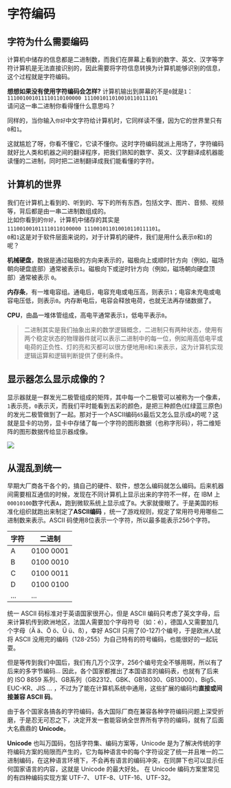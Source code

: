 # 字符编码 


## 字符为什么需要编码

计算机中储存的信息都是二进制数，而我们在屏幕上看到的数字、英文、汉字等字符计算机是无法直接识别的，因此需要将字符信息转换为计算机能够识别的信息，这个过程就是字符编码。

**想想如果没有使用字符编码会怎样?** 计算机输出到屏幕的不是`0`就是`1`：  
`111001001011110110100000 111001011010010110111101`  
请问这一串二进制你看得懂什么意思吗？

同样的，当你输入`你好`中文字符给计算机时，它同样读不懂，因为它的世界里只有`0`和`1`。

这就尴尬了呀，你看不懂它，它读不懂你。这时字符编码就派上用场了，字符编码就好比人类和机器之间的翻译程序，把我们熟知的数字、英文、汉字翻译成机器能读懂的二进制，同时把二进制翻译成我们能看懂的字符。

## 计算机的世界
我们在计算机上看到的、听到的、写下的所有东西，包括文字、图片、音频、视频等，背后都是由一串二进制数组成的。  
比如你看到的`你好`，计算机中储存的其实是  
`111001001011110110100000 111001011010010110111101`。  
`0`和`1`这是对于软件层面来说的，对于计算机的硬件，我们是用什么表示`0`和`1`的呢？  

**机械硬盘**，数据是通过磁极的方向来表示的，磁极向上或顺时针方向（例如，磁场朝向硬盘底部）通常被表示`1`。磁极向下或逆时针方向（例如，磁场朝向硬盘顶部）通常被表示 `0`。

**内存条**，有一堆电容组。通电后，电容充电或电压高，则表示`1`；电容未充电或电容电压低，则表示`0`。内存断电后，电容会释放电荷，也就无法再存储数据了。

**CPU**，由晶一堆体管组成，高电平通常表示`1`，低电平表示`0`。

> 二进制其实是我们抽象出来的数学逻辑概念，二进制只有两种状态，使用有两个稳定状态的物理器件就可以表示二进制中的每一位，例如用高低电平或电荷的正负性、灯的亮和灭都可以很方便地用`0`和`1`来表示，这为计算机实现逻辑运算和逻辑判断提供了便利条件。

## 显示器怎么显示成像的？
显示器就是一群发光二极管组成的矩阵，其中每一个二极管可以被称为一个像素，`1`表示亮，`0`表示灭，而我们平时能看到五彩的颜色，是把三种颜色(红绿蓝三原色)的发光二极管做到了一起。那对于一个ASCII编码`65`最后又怎么显示成`A`的呢？这就是显卡的功劳，显卡中存储了每一个字符的图形数据（也称字形码），将二维矩阵的图形数据传给显示器成像。

![](https://mr-blog.oss-cn-chengdu.aliyuncs.com/640.png)

## 从混乱到统一
早期大厂商各干各个的，搞自己的硬件、软件，想怎么编码就怎么编码。后来机器间需要相互通信的时候，发现在不同计算机上显示出来的字符不一样，在 IBM 上`00010100`数字代表`A`，跑到微软系统上显示成了`B`。大家就傻眼了。于是美国的标准化组织就跑出来制定了**ASCII编码** ，统一了游戏规则，规定了常用符号用哪些二进制数来表示。ASCII 码使用8位表示一个字符，所以最多能表示256个字符。

| 字符 | 二进制    |
| ---- | --------- |
| A    | 0100 0001 |
| B    | 0100 0010 |
| C    | 0100 0011 |
| D    | 0100 0100 |
| ...  | ...       |

统一 ASCII 码标准对于英语国家很开心，但是 ASCII 编码只考虑了英文字母，后来计算机传到欧洲地区，法国人需要加个字母符号（如：é），德国人又需要加几个字母（Ä ä、Ö ö、Ü ü、ß），幸好 ASCII 只用了(0-127)个编号，于是欧洲人就将 ASCII 没用完的编码（128-255）为自己特有的符号编码，也能很好的一起玩耍。  

但是等传到我们中国后，我们有几万个汉字，256个编号完全不够用啊，所以有了后来的多字节编码… 因此，各个国家都推出了本国语言的编码表，也就有了后来的 ISO 8859 系列、GB系列（GB2312、GBK、GB18030、GB13000）、Big5、EUC-KR、JIS … ，不过为了能在计算机系统中通用，这些扩展的编码均**直接或间接兼容 ASCII 码**。

由于各个国家各搞各的字符编码，各大国际厂商在兼容各种字符编码问题上深受折磨，于是忍无可忍之下，决定开发一套能容纳全世界所有字符的编码，就有了后面大名鼎鼎的 **Unicode**。  

**Unicode** 也叫万国码，包括字符集、编码方案等，Unicode 是为了解决传统的字符编码方案的局限而产生的，它为每种语言中的每个字符设定了统一并且唯一的二进制编码，在这种语言环境下，不会再有语言的编码冲突，在同屏下也可以显示任何国家语言的内容，这就是 Unicode 的最大好处。
在 Unicode 编码方案里常见的有四种编码实现方案 UTF-7、 UTF-8、UTF-16、UTF-32。

  
